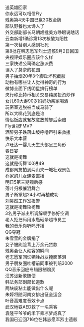 送英雄回家  
你永远可以相信Fly  
残奥第4天中国已赢30枚金牌  
部队野餐也太馋人了  
外交部副部长马朝旭批美方睁眼说瞎话  
云南新增1确诊第13次核酸为阳性  
第一次替别人感到社死  
第8批在韩志愿军烈士遗骸9月2日回国  
央视评娱乐圈应该什么样  
三家快递公司确定涨派费  
误入了莫奈的花园  
男子抽烟20年3个脚趾坏死截肢  
动物有哪些让人觉得神奇的行为  
微博全面下线明星排行榜单  
央行称比特币相关交易纯属投资炒作  
女儿60大寿90岁妈妈劝亲家喝酒  
玩密室逃脱被当成马骑了  
所以大呲花到底是谁  
情侣饭店就餐故意放蟑螂后索赔  
Fly世冠FMVP  
酒醉男子跌落山坡呼噜声引来救援  
快乐大本营  
卢旺达一婴儿天生头部呈三角形  
春日宴  
这就是街舞  
这就是街舞100进49  
成都网友拍到两山夹一城壮观景色  
乔家的儿女连麦直播  
明日5第三期观后感  
落叶归根催泪舞台  
男子断掌超24小时再植成功  
刘昊然工作室报警  
这就是街舞轮椅舞  
3名男子派出所调解顺手修好空调  
老人拒扫码用水瓶砸晕超市员工  
我的音乐你听吗开播  
QG夺冠  
朱雪莹的金牌捐了  
女子被刷脸背上万余元贷款  
残奥会让人动容的瞬间  
老志愿军回忆牺牲战友掩面落泪  
男子朋友圈吐槽前同事被判赔3000  
QQ音乐回应专辑限制购买  
汪苏泷新歌随便  
韩法务部副部长道歉  
两块废粘土能做出什么呢  
朱婷将随河南女排出征全运会  
叶音高难度音效卡点  
武汉地铁AED救了一名乘客  
袁隆平爷爷的禾下乘凉梦成真了  
我国已迎回716位在韩志愿军烈士遗骸  
